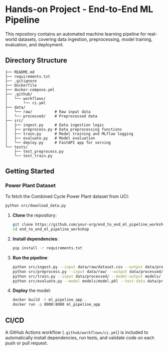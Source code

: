 # Hands-on Project - End-to-End ML Pipeline

This repository contains an automated machine learning pipeline for real-world datasets, covering data ingestion, preprocessing, model training, evaluation, and deployment.

## Directory Structure
```
├── README.md
├── requirements.txt
├── .gitignore
├── Dockerfile
├── docker-compose.yml
├── .github/
│   └── workflows/
│       └── ci.yml
├── data/
│   └── raw/          # Raw input data
│   └── processed/    # Preprocessed data
├── src/
│   ├── ingest.py     # Data ingestion logic
│   ├── preprocess.py # Data preprocessing functions
│   ├── train.py      # Model training and MLflow logging
│   ├── evaluate.py   # Model evaluation
│   └── deploy.py     # FastAPI app for serving
└── tests/
    ├── test_preprocess.py
    └── test_train.py
```

## Getting Started
### Power Plant Dataset
To fetch the Combined Cycle Power Plant dataset from UCI:
```bash
python src/download_data.py
```


1. **Clone** the repository:
   ```bash
   git clone https://github.com/your-org/end_to_end_ml_pipeline_workshop.git
   cd end_to_end_ml_pipeline_workshop
   ```

2. **Install dependencies**:
   ```bash
   pip install -r requirements.txt
   ```

3. **Run the pipeline**:
   ```bash
   python src/ingest.py --input data/raw/dataset.csv --output data/processed/
   python src/preprocess.py --input data/raw/ --output data/processed/
   python src/train.py --input data/processed/ --model-output models/
   python src/evaluate.py --model models/model.pkl --test-data data/processed/
   ```

4. **Deploy** the model:
   ```bash
   docker build -t ml_pipeline_app .
   docker run -p 8000:8000 ml_pipeline_app
   ```

## CI/CD

A GitHub Actions workflow (`.github/workflows/ci.yml`) is included to automatically install dependencies, run tests, and validate code on each push or pull request.
